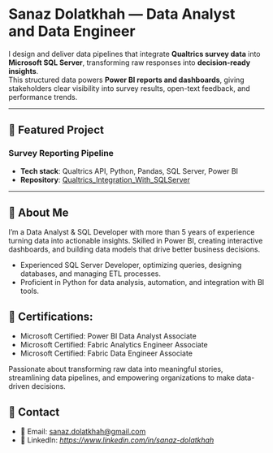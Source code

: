 # Sanaz Dolatkhah — Data Analyst and Data Engineer

I design and deliver data pipelines that integrate **Qualtrics survey data** into **Microsoft SQL Server**, transforming raw responses into **decision-ready insights**.  
This structured data powers **Power BI reports and dashboards**, giving stakeholders clear visibility into survey results, open-text feedback, and performance trends.

---

## 🔹 Featured Project
### Survey Reporting Pipeline
- **Tech stack**: Qualtrics API, Python, Pandas, SQL Server, Power BI
- **Repository**: [Qualtrics_Integration_With_SQLServer](https://github.com/SanazDolatkhah/Qualtrics_Integration_With_SQLServer)  

---

## 🔹 About Me
I’m a Data Analyst & SQL Developer with more than 5 years of experience turning data into actionable insights.
Skilled in Power BI, creating interactive dashboards, and building data models that drive better business decisions.
- Experienced SQL Server Developer, optimizing queries, designing databases, and managing ETL processes.
- Proficient in Python for data analysis, automation, and integration with BI tools.

## 🔹 Certifications:
- Microsoft Certified: Power BI Data Analyst Associate
- Microsoft Certified: Fabric Analytics Engineer Associate
- Microsoft Certified: Fabric Data Engineer Associate

Passionate about transforming raw data into meaningful stories, streamlining data pipelines, and empowering organizations to make data-driven decisions.

## 🔹 Contact
- 📧 Email: sanaz.dolatkhah@gmail.com 
- 💼 LinkedIn: *https://www.linkedin.com/in/sanaz-dolatkhah*
